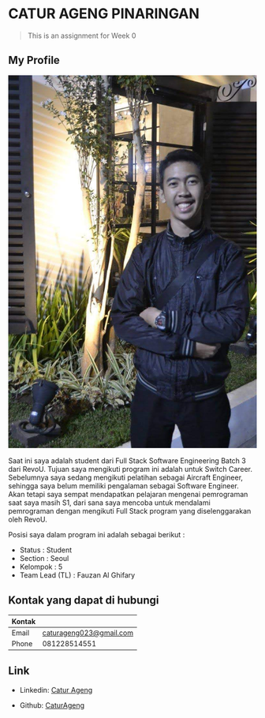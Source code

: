# CATUR AGENG PINARINGAN

>This is an assignment for Week 0

## My Profile

![Catur Photo](Assets/Catur.jpg)

Saat ini saya adalah student dari Full Stack Software Engineering Batch 3 dari RevoU. Tujuan saya mengikuti program ini adalah untuk Switch Career. Sebelumnya saya sedang mengikuti pelatihan sebagai Aircraft Engineer, sehingga saya belum memiliki pengalaman sebagai Software Engineer. Akan tetapi saya sempat mendapatkan pelajaran mengenai pemrograman saat saya masih S1, dari sana saya mencoba untuk mendalami pemrograman dengan mengikuti Full Stack program yang diselenggarakan oleh RevoU.

Posisi saya dalam program ini adalah sebagai berikut :
- Status         : Student
- Section        : Seoul
- Kelompok       : 5
- Team Lead (TL) : Fauzan Al Ghifary

## Kontak yang dapat di hubungi

|    Kontak   |                         |
| ------------|-------------------------|
| Email       | caturageng023@gmail.com |
| Phone       | 081228514551            | 

## Link

- Linkedin: [Catur Ageng](https://www.linkedin.com/feed/)

- Github: [CaturAgeng](https://github.com/CaturAgeng/caturageng.github.io)

